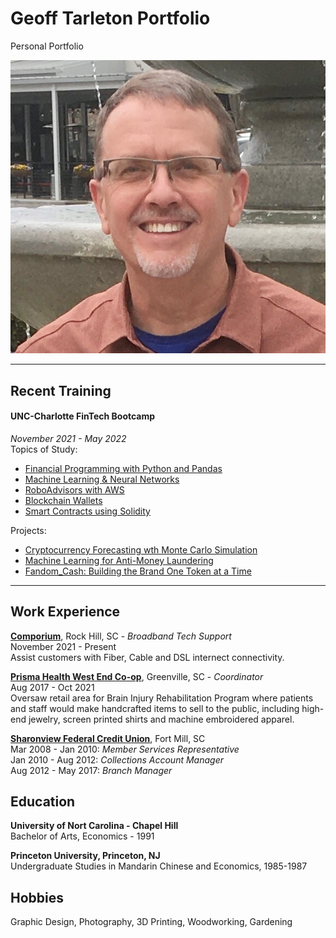 # Geoff Tarleton Portfolio
Personal Portfolio

![](Images/me.png)

---

## Recent Training

#### UNC-Charlotte FinTech Bootcamp
*November 2021 - May 2022* \
Topics of Study:  
 - [Financial Programming with Python and Pandas](https://github.com/blandwhite/Challenge_3.git)
 - [Machine Learning & Neural Networks](https://github.com/blandwhite/Challenge_13.git)
 - [RoboAdvisors with AWS](https://github.com/blandwhite/Challenge_15.git)
 - [Blockchain Wallets](https://github.com/blandwhite/challenge_19.git)
 - [Smart Contracts using Solidity](https://github.com/blandwhite/Smart-Contracts.git) 
 
Projects:
 - [Cryptocurrency Forecasting wth Monte Carlo Simulation](https://github.com/blandwhite/Project_1.git)
 - [Machine Learning for Anti-Money Laundering](https://github.com/blandwhite/AML_Project_two.git)
 - [Fandom_Cash: Building the Brand One Token at a Time](https://github.com/blandwhite/Fandom_Cash)
 
 ---
 
## Work Experience

[**Comporium**](https://www.comporium.com/), Rock Hill, SC - *Broadband Tech Support* \
November 2021 - Present \
Assist customers with Fiber, Cable and DSL internect connectivity.

[**Prisma Health West End Co-op**](https://prismahealth.org/locations/hospitals/roger-c-peace-rehabilitation-hospital/the-west-end-co-op), Greenville, SC - *Coordinator* \
Aug 2017 - Oct 2021 \
Oversaw retail area for Brain Injury Rehabilitation Program where patients and staff would make handcrafted items to sell to the public, including high-end jewelry, screen printed shirts and machine embroidered apparel.

[**Sharonview Federal Credit Union**](https://www.sharonview.org/), Fort Mill, SC \
Mar 2008 - Jan 2010:  *Member Services Representative* \
Jan 2010 - Aug 2012:  *Collections Account Manager* \
Aug 2012 - May 2017:  *Branch Manager*

## Education

**University of Nort Carolina - Chapel Hill** \
Bachelor of Arts, Economics - 1991

**Princeton University, Princeton, NJ** \
Undergraduate Studies in Mandarin Chinese and Economics, 1985-1987

## Hobbies

Graphic Design, Photography, 3D Printing, Woodworking, Gardening

